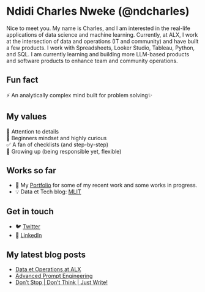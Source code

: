 # Ndidi Charles Nweke (@ndcharles)

Nice to meet you. My name is Charles, and I am interested in the real-life applications of data science and machine learning. Currently, at ALX, I work at the intersection of data and operations (IT and community) and have built a few products. I work with Spreadsheets, Looker Studio, Tableau, Python, and SQL. I am currently learning and building more LLM-based products and software products to enhance team and community operations.

## Fun fact
<!-- 🔭 I’m currently working on [Cheta](https://cheta.com.ng)<br>
Cheta is a project born out of my classroom experience. After leaving the classroom, I was still a home lesson teacher for a while. It was then that I realised how difficult it is to help kids practice for common entrance examinations (NCEE). This is me trying to build something for myself using my knowledge of WordPress.<br>

🔭 I’m currently working on Stopeet! A search platform to help detect fake job locations.
-->
⚡ An analytically complex mind built for problem solving✨<br>

## My values
🔭 Attention to details<br>
🌱 Beginners mindset and highly curious<br>
✅ A fan of checklists (and step-by-step)<br>
🚀 Growing up (being responsible yet, flexible)<br>

<!--
👋 💖 Safety and trust<br>
🌟 Expression as authentic self<br>
🍏 Beginner's mindset and curiosity<br>
 Shared norms<br>
🚀 Elevate the underrepresented
🔪
 💕
- 🔭 I’m currently working on ...
- 🌱 I’m currently learning ...
- 👯 I’m looking to collaborate on ...
- 🤔 I’m looking for help with ...
- 💬 Ask me about ...
- 📫 How to reach me: ...
- 😄 Pronouns: ...
- ⚡ Fun fact: ...

* :iphone: [Facebook](https://facebook.com/ndcharles) 
* :bulb: Data et Tech blog: [MLIT](https://ndcharles.github.io)<br>

#### ... more on me and about MyLifeInTech are [also available](https://opendiari.com/topics/my-life-in-tech).

-->

## Works so far
* 🔭 My [Portfolio](https://ndcharles.github.io/data-portfolio) for some of my recent work and some works in progress.
* :bulb: Data et Tech blog: [MLIT](https://ndcharles.github.io)<br>

## Get in touch
* :bird: [Twitter](https://twitter.com/nndcharles)<br>
* :necktie: [LinkedIn](https://linkedin.com/in/nndcharles)<br>

## My latest blog posts
<!-- BLOG-POST-LIST:START -->
- [Data et Operations at ALX](https://ndcharles.github.io/data-operation-alx/)
- [Advanced Prompt Engineering](https://ndcharles.github.io/advanced-prompt-engineering/)
- [Don’t Stop | Don’t Think | Just Write!](https://ndcharles.github.io/morning-pages/)
<!-- BLOG-POST-LIST:END -->
